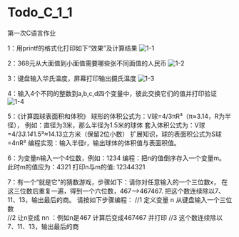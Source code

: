 # Todo_C_1_1
第一次C语言作业

1：用printf的格式化打印如下“效果”及计算结果
![1-1](https://user-images.githubusercontent.com/113914475/193436010-b4f273e0-6512-444d-b7e7-bbf0650c5d03.jpg)

2：368元从大面值到小面值需要哪些张不同面值的人民币
![1-2](https://user-images.githubusercontent.com/113914475/193436024-c671e77b-034b-4641-8444-06c75f571a6f.jpg)

3：键盘输入华氏温度，屏幕打印输出摄氏温度
![1-3](https://user-images.githubusercontent.com/113914475/193436050-fca9ec9d-3f57-4199-bb8e-f1e97a126d02.png)

4：输入4个不同的整数到a,b,c,d四个变量中，彼此交换它们的值并打印验证
![1-4](https://user-images.githubusercontent.com/113914475/193436057-ebf694cb-5124-4b35-b9fe-7e8dc8ac612b.png)

5：《计算圆球表面积和体积》
	球形的体积公式为：V球=4/3πR³（π≈3.14，R为半径），
  例如：直径为3米，那么半径为1.5米的球体
	套入体积公式为：V球=4/3*3.14*1.5³≈14.13立方米（保留2位小数）
	扩展知识，球的表面积公式为S球=4πR²
编程实现：输入半径r，输出球体的体积值与表面积值。

6：为变量n输入一个4位数，例如：1234
编程：把n的值倒序存入一个变量m。 此时m的值应为：4321
打印n与m的值: 12344321

7：有一个“就是它”的猜数游戏，步骤如下：请你对任意输入的一个三位数x，
在这三位数后重复一遍，得到一个六位数，467–>467467.
把这个数连续除以7、11、13，输出最后的商。
   请按如下步骤编程：
 //1 定义变量 n 从键盘输入一个三位数	
//2 让n变成 nn ：例如n是467 计算后变成467467 并打印
//3 这个数连续除以7、11、13，输出最后的商
